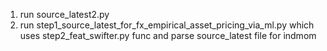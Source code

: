 1. run source_latest2.py
2. run step1_source_latest_for_fx_empirical_asset_pricing_via_ml.py which uses 
    step2_feat_swifter.py func and parse source_latest file for indmom
    
